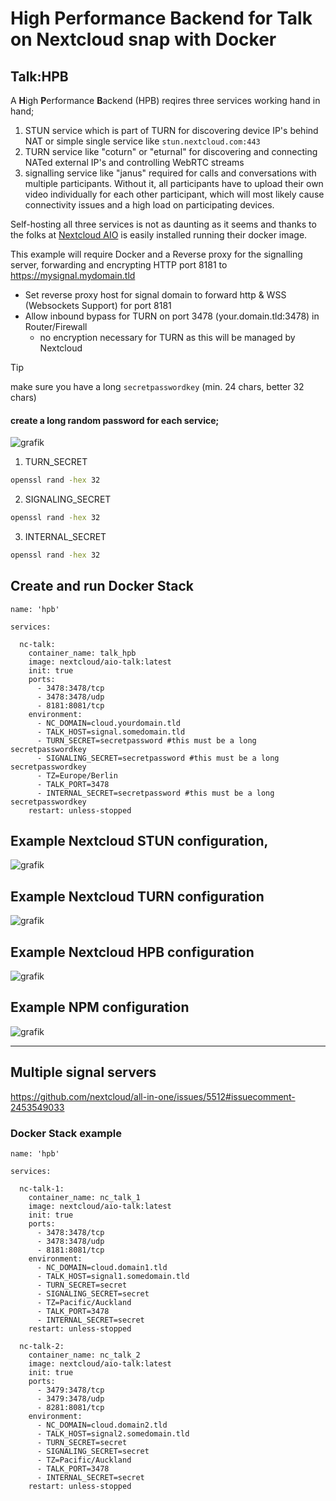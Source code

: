 # High Performance Backend for Talk on Nextcloud snap with Docker

## Talk:HPB

A **H**igh **P**erformance **B**ackend (HPB) reqires three services working hand in hand; 

1.  STUN service which is part of TURN for discovering device IP's behind NAT or simple single service like `stun.nextcloud.com:443`
2.  TURN service like "coturn" or "eturnal" for discovering and connecting NATed external IP's and controlling WebRTC streams
3.  signalling service like "janus" required for calls and conversations with multiple participants. Without it, all participants have to upload their own video individually for each other participant, which will most likely cause connectivity issues and a high load on participating devices.

Self-hosting all three services is not as daunting as it seems and thanks to the folks at [Nextcloud AIO](https://github.com/nextcloud/all-in-one) is easily installed running their docker image.

This example will require Docker and a Reverse proxy for the signalling server, forwarding and encrypting HTTP port 8181 to https://mysignal.mydomain.tld

* Set reverse proxy host for signal domain to forward http & WSS (Websockets Support) for port 8181
* Allow inbound bypass for TURN on port 3478 (your.domain.tld:3478) in Router/Firewall
  * no encryption necessary for TURN as this will be managed by Nextcloud


> [!TIP]
> make sure you have a long `secretpasswordkey` (min. 24 chars, better 32 chars)
>
>#### create a long random password for each service;
> 
>
> ![grafik](https://github.com/user-attachments/assets/ba52530d-ed98-4857-a224-fb969be28a8d)
>
>
>1. TURN_SECRET
>
>```bash
>openssl rand -hex 32
>```
>
>2. SIGNALING_SECRET  
>
>```bash
>openssl rand -hex 32
>```
>
>3.  INTERNAL_SECRET
>
>```bash
>openssl rand -hex 32
>```

## Create and run Docker Stack

```
name: 'hpb'

services:

  nc-talk:
    container_name: talk_hpb
    image: nextcloud/aio-talk:latest
    init: true
    ports:
      - 3478:3478/tcp
      - 3478:3478/udp
      - 8181:8081/tcp
    environment:
      - NC_DOMAIN=cloud.yourdomain.tld
      - TALK_HOST=signal.somedomain.tld
      - TURN_SECRET=secretpassword #this must be a long secretpasswordkey
      - SIGNALING_SECRET=secretpassword #this must be a long secretpasswordkey
      - TZ=Europe/Berlin
      - TALK_PORT=3478
      - INTERNAL_SECRET=secretpassword #this must be a long secretpasswordkey
    restart: unless-stopped

```
## Example Nextcloud STUN configuration,

![grafik](https://github.com/user-attachments/assets/1909f576-9e88-4d42-80ad-59ab858ede02)

## Example Nextcloud TURN configuration

![grafik](https://github.com/user-attachments/assets/abff3df2-a0fd-4a4f-aeae-ca6b4ad78cbe)

## Example Nextcloud HPB configuration

![grafik](https://github.com/user-attachments/assets/c657a323-2b9b-48a7-8a5d-6ccb66fa8703)

## Example NPM configuration

![grafik](https://github.com/user-attachments/assets/907309b8-076a-4457-b519-eb63381802ff)

----

## Multiple signal servers

https://github.com/nextcloud/all-in-one/issues/5512#issuecomment-2453549033

### Docker Stack example

```
name: 'hpb'

services:

  nc-talk-1:
    container_name: nc_talk_1
    image: nextcloud/aio-talk:latest
    init: true
    ports:
      - 3478:3478/tcp
      - 3478:3478/udp
      - 8181:8081/tcp
    environment:
      - NC_DOMAIN=cloud.domain1.tld
      - TALK_HOST=signal1.somedomain.tld
      - TURN_SECRET=secret
      - SIGNALING_SECRET=secret
      - TZ=Pacific/Auckland
      - TALK_PORT=3478
      - INTERNAL_SECRET=secret
    restart: unless-stopped

  nc-talk-2:
    container_name: nc_talk_2
    image: nextcloud/aio-talk:latest
    init: true
    ports:
      - 3479:3478/tcp
      - 3479:3478/udp
      - 8281:8081/tcp
    environment:
      - NC_DOMAIN=cloud.domain2.tld
      - TALK_HOST=signal2.somedomain.tld
      - TURN_SECRET=secret
      - SIGNALING_SECRET=secret
      - TZ=Pacific/Auckland
      - TALK_PORT=3478
      - INTERNAL_SECRET=secret
    restart: unless-stopped

```
